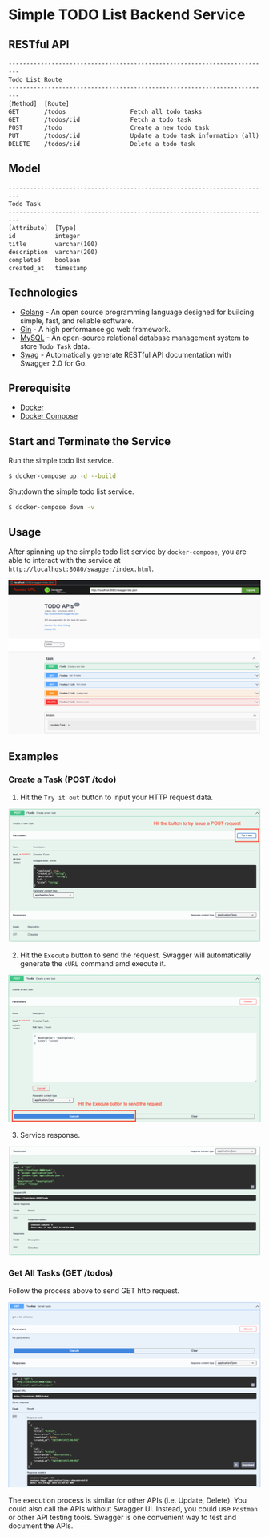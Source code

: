 # Simple TODO List Backend Service

## RESTful API

```
-------------------------------------------------------------------------
Todo List Route
-------------------------------------------------------------------------
[Method]  [Route]
GET       /todos                  Fetch all todo tasks
GET       /todos/:id              Fetch a todo task
POST      /todo                   Create a new todo task
PUT       /todos/:id              Update a todo task information (all)
DELETE    /todos/:id              Delete a todo task
```

## Model

```
-------------------------------------------------------------------------
Todo Task
-------------------------------------------------------------------------
[Attribute]  [Type]
id           integer   
title        varchar(100)
description  varchar(200)
completed    boolean
created_at   timestamp
```


## Technologies
- [Golang](https://go.dev/) - An open source programming language designed for building simple, fast, and reliable software.
- [Gin](https://github.com/gin-gonic/gin) - A high performance go web framework.
- [MySQL](https://www.mysql.com/) - An open-source relational database management system to store `Todo Task` data.
- [Swag](https://github.com/swaggo/swag) - Automatically generate RESTful API documentation with Swagger 2.0 for Go.

## Prerequisite
- [Docker](https://www.docker.com/)
- [Docker Compose](https://docs.docker.com/compose/)

## Start and Terminate the Service
Run the simple todo list service.
```bash
$ docker-compose up -d --build 
```

Shutdown the simple todo list service.
```bash
$ docker-compose down -v
```

## Usage
After spinning up the simple todo list service by `docker-compose`, you are able to interact with the service at `http://localhost:8080/swagger/index.html`.

![Alt text](screenshots/swagger-doc-home.png?raw=true)

## Examples

### Create a Task (POST /todo)
1. Hit the `Try it out` button to input your HTTP request data.

![Alt text](screenshots/post-try-button.png?raw=true)

2. Hit the `Execute` button to send the request. Swagger will automatically generate the `cURL` command amd execute it.

![Alt text](screenshots/post-execute-button.png?raw=true)

3. Service response.

![Alt text](screenshots/post-reply.png?raw=true)

### Get All Tasks (GET /todos)
Follow the process above to send GET http request.

![Alt text](screenshots/get-all.png?raw=true)

The execution process is similar for other APIs (i.e. Update, Delete). You could also call the APIs without Swagger UI. Instead, you could use `Postman` or other API testing tools. Swagger is one convenient way to test and document the APIs. 